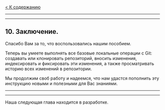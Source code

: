 [< К содержанию](./readme.md)

---
---

## **10. Заключение.** ##

Спасибо Вам за то, что воспользовались нашим пособием.

Теперь вы умеете выполнять все базовые локальные операции с Git:
создавать или клонировать репозиторий, вносить изменения, индексировать и фиксировать эти изменения, а также просматривать историю всех изменений в репозитории.

Мы продолжим своб работу и надеемся, что нам удастся пополнить эту инструкцию новыми и полезными для Вас знаниями.













---
---

Наша следующая глава находится в разработке.